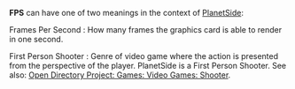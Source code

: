 **FPS** can have one of two meanings in the context of
[PlanetSide](../etc/PlanetSide.md):

Frames Per Second : How many frames the graphics card is able to render in one
second.

<!-- -->

First Person Shooter : Genre of video game where the action is presented from
the perspective of the player. PlanetSide is a First Person Shooter. See also:
[Open Directory Project: Games: Video Games: Shooter](http://dmoz.org/Games/Video_Games/Shooter/).
